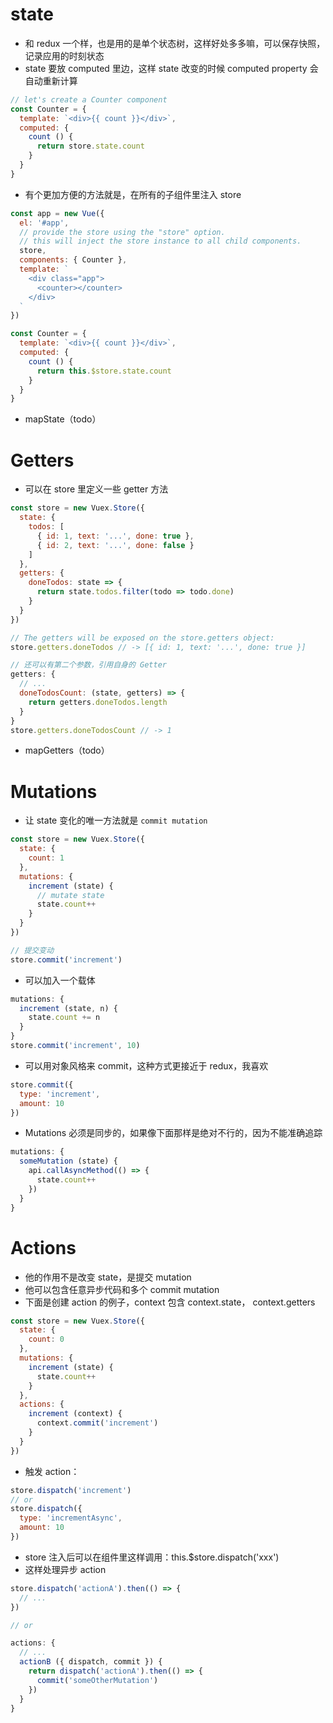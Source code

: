 # state
* 和 redux 一个样，也是用的是单个状态树，这样好处多多嘛，可以保存快照，记录应用的时刻状态
* state 要放 computed 里边，这样 state 改变的时候 computed property 会自动重新计算

```js
// let's create a Counter component
const Counter = {
  template: `<div>{{ count }}</div>`,
  computed: {
    count () {
      return store.state.count
    }
  }
}
```

* 有个更加方便的方法就是，在所有的子组件里注入 store

```js
const app = new Vue({
  el: '#app',
  // provide the store using the "store" option.
  // this will inject the store instance to all child components.
  store,
  components: { Counter },
  template: `
    <div class="app">
      <counter></counter>
    </div>
  `
})

const Counter = {
  template: `<div>{{ count }}</div>`,
  computed: {
    count () {
      return this.$store.state.count
    }
  }
}
```

* mapState（todo）

# Getters
* 可以在 store 里定义一些 getter 方法
```js
const store = new Vuex.Store({
  state: {
    todos: [
      { id: 1, text: '...', done: true },
      { id: 2, text: '...', done: false }
    ]
  },
  getters: {
    doneTodos: state => {
      return state.todos.filter(todo => todo.done)
    }
  }
})

// The getters will be exposed on the store.getters object:
store.getters.doneTodos // -> [{ id: 1, text: '...', done: true }]

// 还可以有第二个参数，引用自身的 Getter
getters: {
  // ...
  doneTodosCount: (state, getters) => {
    return getters.doneTodos.length
  }
}
store.getters.doneTodosCount // -> 1
```

* mapGetters（todo）

# Mutations
* 让 state 变化的唯一方法就是 `commit mutation`
```js
const store = new Vuex.Store({
  state: {
    count: 1
  },
  mutations: {
    increment (state) {
      // mutate state
      state.count++
    }
  }
})

// 提交变动
store.commit('increment')
```

* 可以加入一个载体
```js
mutations: {
  increment (state, n) {
    state.count += n
  }
}
store.commit('increment', 10)
```

* 可以用对象风格来 commit，这种方式更接近于 redux，我喜欢
```js
store.commit({
  type: 'increment',
  amount: 10
})
```

* Mutations 必须是同步的，如果像下面那样是绝对不行的，因为不能准确追踪
```js
mutations: {
  someMutation (state) {
    api.callAsyncMethod(() => {
      state.count++
    })
  }
}
```

# Actions
* 他的作用不是改变 state，是提交 mutation
* 他可以包含任意异步代码和多个 commit mutation
* 下面是创建 action 的例子，context 包含 context.state， context.getters
```js
const store = new Vuex.Store({
  state: {
    count: 0
  },
  mutations: {
    increment (state) {
      state.count++
    }
  },
  actions: {
    increment (context) {
      context.commit('increment')
    }
  }
})
```
* 触发 action：
```js
store.dispatch('increment')
// or
store.dispatch({
  type: 'incrementAsync',
  amount: 10
})
```
* store 注入后可以在组件里这样调用：this.$store.dispatch('xxx')
* 这样处理异步 action
```js
store.dispatch('actionA').then(() => {
  // ...
})

// or

actions: {
  // ...
  actionB ({ dispatch, commit }) {
    return dispatch('actionA').then(() => {
      commit('someOtherMutation')
    })
  }
}
```

